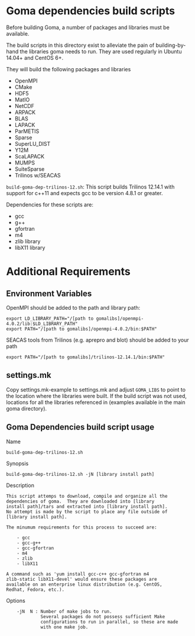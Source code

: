 # Goma dependencies build scripts

Before building Goma, a number of packages and libraries must be available.

The build scripts in this directory exist to alleviate the pain of building-by-hand the libraries goma needs to run. They are used regularly in Ubuntu 14.04+ and CentOS 6+.

They will build the following packages and libraries 

* OpenMPI
* CMake
* HDF5
* MatIO
* NetCDF
* ARPACK
* BLAS
* LAPACK
* ParMETIS
* Sparse
* SuperLU_DIST
* Y12M
* ScaLAPACK
* MUMPS
* SuiteSparse
* Trilinos w/SEACAS

`build-goma-dep-trilinos-12.sh`: This script builds Trilinos 12.14.1
 with support for c++11 and expects gcc to be version 4.8.1 or greater.

Dependencies for these scripts are:

* gcc
* g++
* gfortran
* m4
* zlib library
* libX11 library             

# Additional Requirements

## Environment Variables
OpenMPI should be added to the path and library path:

    export LD_LIBRARY_PATH="/[path to gomalibs]/openmpi-4.0.2/lib:$LD_LIBRARY_PATH"
    export PATH="/[path to gomalibs]/openmpi-4.0.2/bin:$PATH"

SEACAS tools from Trilinos (e.g. aprepro and blot) should be added to
your path

    export PATH="/[path to gomalibs]/trilinos-12.14.1/bin:$PATH"  

## settings.mk

Copy settings.mk-example to settings.mk and adjust `GOMA_LIBS` to point to the location where the libraries were built. If the build script was not used, locations for all the libraries referenced in  (examples available in the main goma directory).

## Goma Dependencies build script usage

Name

	build-goma-dep-trilinos-12.sh

Synopsis

	build-goma-dep-trilinos-12.sh -jN [library install path]

Description

	This script attemps to download, compile and organize all the
	dependencies of goma.  They are downloaded into [library
	install path]/tars and extracted into [library install path].
	No attempt is made by the script to place any file outside of
	[library install path].

	The minumum requirements for this process to succeed are:
	    
	    - gcc
	    - gcc-g++
	    - gcc-gfortran
	    - m4
	    - zlib
	    - libX11

	A command such as 'yum install gcc-c++ gcc-gfortran m4
	zlib-static libX11-devel' would ensure these packages are
	available on an enterprise linux distribution (e.g. CentOS,
	Redhat, Fedora, etc.).

Options

        -jN  N : Number of make jobs to run.
                 Several packages do not possess sufficient Make
                 configurations to run in parallel, so these are made
                 with one make job.

